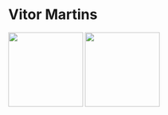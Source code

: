 # Vitor Martins
<img src="https://media.licdn.com/dms/image/D4D12AQGPsMj05z71VA/article-cover_image-shrink_600_2000/0/1693836846985?e=2147483647&v=beta&t=eqxVcd9LGvamjnWIcEXGZ8tYqUnShccB3vm07aQ1kHc" width="150px">
<img src="https://media.discordapp.net/attachments/1206946883939868692/1243294560180768880/clipart396037.png?ex=6650f3ca&is=664fa24a&hm=d207642d46e33c3acc45ca9d41d256f66cab01e60bd5188e6d928bfd54da793d&=&format=webp&quality=lossless" width="150px">
